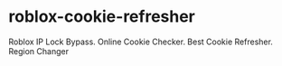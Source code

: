# roblox-cookie-refresher
Roblox IP Lock Bypass. Online Cookie Checker. Best Cookie Refresher. Region Changer
